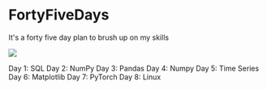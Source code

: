 # FortyFiveDays
It's a forty five day plan to brush up on my skills

<img src="https://i.imgflip.com/nypil.gif">

Day 1: SQL
Day 2: NumPy
Day 3: Pandas
Day 4: Numpy
Day 5: Time Series
Day 6: Matplotlib
Day 7: PyTorch
Day 8: Linux
